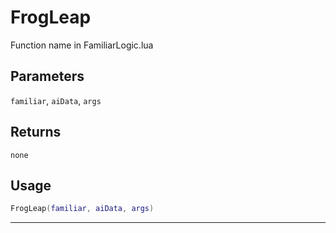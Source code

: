 # FrogLeap
Function name in FamiliarLogic.lua
## Parameters
`familiar`, `aiData`, `args`
## Returns
`none`
## Usage
```lua
FrogLeap(familiar, aiData, args)
```
---
